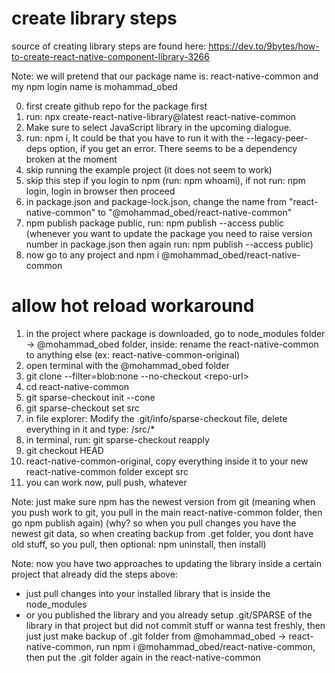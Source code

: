 # create library steps

source of creating library steps are found here: https://dev.to/9bytes/how-to-create-react-native-component-library-3266

Note: we will pretend that our package name is: react-native-common and my npm login name is mohammad_obed

0. first create github repo for the package first
1. run: npx create-react-native-library@latest react-native-common
2. Make sure to select JavaScript library in the upcoming dialogue.
3. run: npm i, It could be that you have to run it with the --legacy-peer-deps option, if you get an error. There seems to be a dependency broken at the moment
4. skip running the example project (it does not seem to work)
5. skip this step if you login to npm (run: npm whoami), if not run: npm login, login in browser then proceed
6. in package.json and package-lock.json, change the name from "react-native-common" to "@mohammad_obed/react-native-common"
7. npm publish package public, run: npm publish --access public (whenever you want to update the package you need to raise version number in package.json then again run: npm publish --access public)
8. now go to any project and npm i @mohammad_obed/react-native-common

# allow hot reload workaround

1. in the project where package is downloaded, go to node_modules folder → @mohammad_obed folder, inside: rename the react-native-common to anything else (ex: react-native-common-original)
2. open terminal with the @mohammad_obed folder
3. git clone --filter=blob:none --no-checkout \<repo-url\>
4. cd react-native-common
5. git sparse-checkout init --cone
6. git sparse-checkout set src
7. in file explorer: Modify the .git/info/sparse-checkout file, delete everything in it and type: /src/\*
8. in terminal, run: git sparse-checkout reapply
9. git checkout HEAD
10. react-native-common-original, copy everything inside it to your new react-native-common folder except src
11. you can work now, pull push, whatever

Note: just make sure npm has the newest version from git (meaning when you push work to git, you pull in the main react-native-common folder, then go npm publish again) (why? so when you pull changes you have the newest git data, so when creating backup from .get folder, you dont have old stuff, so you pull, then optional: npm uninstall, then install)

Note: now you have two approaches to updating the library inside a certain project that already did the steps above:

- just pull changes into your installed library that is inside the node_modules
- or you published the library and you already setup .git/SPARSE of the library in that project but did not commit stuff or wanna test freshly, then just just make backup of .git folder from @mohammad_obed → react-native-common, run npm i @mohammad_obed/react-native-common, then put the .git folder again in the react-native-common
